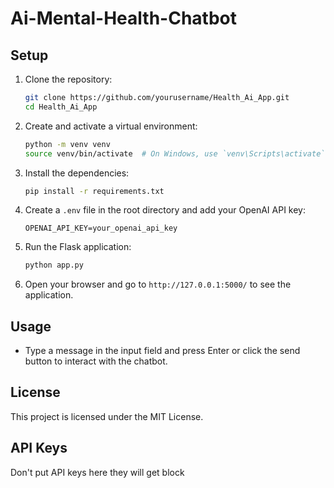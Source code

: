 # Ai-Mental-Health-Chatbot

## Setup

1. Clone the repository:

    ```sh
    git clone https://github.com/yourusername/Health_Ai_App.git
    cd Health_Ai_App
    ```

2. Create and activate a virtual environment:

    ```sh
    python -m venv venv
    source venv/bin/activate  # On Windows, use `venv\Scripts\activate`
    ```

3. Install the dependencies:

    ```sh
    pip install -r requirements.txt
    ```

4. Create a `.env` file in the root directory and add your OpenAI API key:

    ```plaintext
    OPENAI_API_KEY=your_openai_api_key
    ```

5. Run the Flask application:

    ```sh
    python app.py
    ```

6. Open your browser and go to `http://127.0.0.1:5000/` to see the application.

## Usage

- Type a message in the input field and press Enter or click the send button to interact with the chatbot.

## License

This project is licensed under the MIT License.

## API Keys
Don't put API keys here they will get block 
